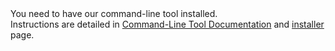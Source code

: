 <aside class="note">
	You need to have our command-line tool installed.
  <br>
  Instructions are detailed in <a href="{% post_url platform/cli/2000-01-01-start %}">Command-Line
  Tool Documentation</a> and <a href="https://cli.scalingo.com">installer</a> page.
</aside>
